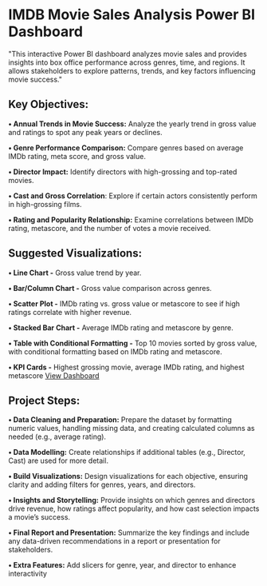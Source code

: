 # IMDB Movie Sales Analysis Power BI Dashboard
"This interactive Power BI dashboard analyzes movie sales and provides insights into box office performance across genres, time, and regions. It allows stakeholders to explore patterns, trends, and key factors influencing movie success."

## Key Objectives:
**•	Annual Trends in Movie Success:** Analyze the yearly trend in gross value and ratings to spot any peak years or declines. 

**•	Genre Performance Comparison:** Compare genres based on average IMDb rating, meta score, and gross value. 

**•	Director Impact:** Identify directors with high-grossing and top-rated movies. 

**•	Cast and Gross Correlation**: Explore if certain actors consistently perform in high-grossing films.

**•	Rating and Popularity Relationship:** Examine correlations between IMDb rating, metascore, and the number of votes a movie received. 

## Suggested Visualizations: 

**•	Line Chart -** Gross value trend by year. 

**•	Bar/Column Chart -** Gross value comparison across genres. 

**•	Scatter Plot -** IMDb rating vs. gross value or metascore to see if high ratings correlate with higher revenue. 

**•	Stacked Bar Chart -** Average IMDb rating and metascore by genre.

**•	Table with Conditional Formatting -** Top 10 movies sorted by gross value, with conditional formatting based on IMDb rating and metascore. 

**•	KPI Cards -** Highest grossing movie, average IMDb rating, and highest metascore
<a href= "https://github.com/MashettyKeerthi/IMDB-Movie-Sales-Analysis/blob/main/Movie%20Sales%20Dashboard.pdf"> View Dashboard </a>

## Project Steps:

**•	Data Cleaning and Preparation:** Prepare the dataset by formatting numeric values, handling missing data, and creating calculated columns as needed (e.g., average rating). 

**•	Data Modelling:** Create relationships if additional tables (e.g., Director, Cast) are used for more detail. 

**•	Build Visualizations:** Design visualizations for each objective, ensuring clarity and adding filters for genres, years, and directors. 

**•	Insights and Storytelling:** Provide insights on which genres and directors drive revenue, how ratings affect popularity, and how cast selection impacts a movie’s success. 

**•	Final Report and Presentation:** Summarize the key findings and include any data-driven recommendations in a report or presentation for stakeholders.

**•	Extra Features:** Add slicers for genre, year, and director to enhance interactivity





